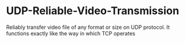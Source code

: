 # UDP-Reliable-Video-Transmission
Reliably transfer video file of any format or size on UDP protocol. It functions exactly like the way in which TCP operates
